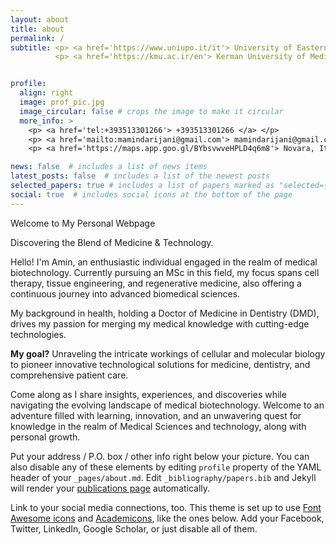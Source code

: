 ```yaml
---
layout: about
title: about
permalink: /
subtitle: <p> <a href='https://www.uniupo.it/it'> University of Eastern Piedmont </a> </p>. Studying M.Sc. in Medical Biotechnology.
          <p> <a href='https://kmu.ac.ir/en'> Kerman University of Medical Sciences </a> </p>. Studying M.Sc. in Medical Biotechnology.


profile:
  align: right
  image: prof_pic.jpg
  image_circular: false # crops the image to make it circular
  more_info: >
    <p> <a href='tel:+393513301266'> +393513301266 </a> </p>
    <p> <a href='mailto:mamindarijani@gmail.com'> mamindarijani@gmail.com </a> </p>
    <p> <a href='https://maps.app.goo.gl/BYbsvwveHPLD4q6m8'> Novara, Italy </a> </p>

news: false  # includes a list of news items
latest_posts: false  # includes a list of the newest posts
selected_papers: true # includes a list of papers marked as "selected={true}"
social: true  # includes social icons at the bottom of the page
---
```


Welcome to My Personal Webpage

Discovering the Blend of Medicine & Technology.

Hello! I'm Amin, an enthusiastic individual engaged in the realm of medical biotechnology. Currently pursuing an MSc in this field, my focus spans cell therapy, tissue engineering, and regenerative medicine, also offering a continuous journey into advanced biomedical sciences.

My background in health, holding a Doctor of Medicine in Dentistry (DMD), drives my passion for merging my medical knowledge with cutting-edge technologies.

**My goal?** Unraveling the intricate workings of cellular and molecular biology to pioneer innovative technological solutions for medicine, dentistry, and comprehensive patient care.

Come along as I share insights, experiences, and discoveries while navigating the evolving landscape of medical biotechnology. Welcome to an adventure filled with learning, innovation, and an unwavering quest for knowledge in the realm of Medical Sciences and technology, along with personal growth.

Put your address / P.O. box / other info right below your picture. You can also disable any of these elements by editing `profile` property of the YAML header of your `_pages/about.md`. Edit `_bibliography/papers.bib` and Jekyll will render your [publications page](/al-folio/publications/) automatically.

Link to your social media connections, too. This theme is set up to use [Font Awesome icons](https://fontawesome.com/) and [Academicons](https://jpswalsh.github.io/academicons/), like the ones below. Add your Facebook, Twitter, LinkedIn, Google Scholar, or just disable all of them.
